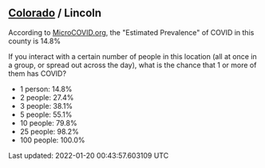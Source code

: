 
## [Colorado](/united-states/colorado) / Lincoln

According to [MicroCOVID.org](http://microcovid.org),
the "Estimated Prevalence" of COVID in this county is 14.8%

If you interact with a certain number of people in this location
(all at once in a group, or spread out across the day), what is the chance that
1 or more of them has COVID?

- 1 person: 14.8%
- 2 people: 27.4%
- 3 people: 38.1%
- 5 people: 55.1%
- 10 people: 79.8%
- 25 people: 98.2%
- 100 people: 100.0%

Last updated: 2022-01-20 00:43:57.603109 UTC
